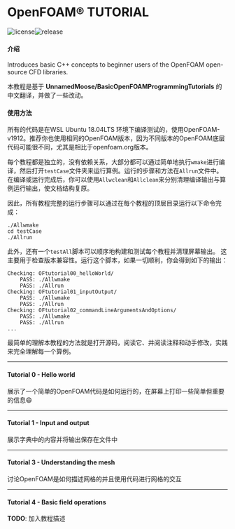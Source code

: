 # OpenFOAM® TUTORIAL

![license](https://img.shields.io/badge/license-GPL-orange)![release](https://img.shields.io/badge/release-ver1.0-brightgreen)



#### 介绍

Introduces basic C++ concepts to beginner users of the OpenFOAM open-source CFD libraries.

本教程是基于 **UnnamedMoose/BasicOpenFOAMProgrammingTutorials**  的中文翻译，并做了一些改动。

#### 使用方法

所有的代码是在WSL Ubuntu 18.04LTS 环境下编译测试的，使用OpenFOAM-v1912。推荐你也使用相同的OpenFOAM版本，因为不同版本的OpenFOAM底层代码可能很不同，尤其是相比于openfoam.org版本。

每个教程都是独立的，没有依赖关系，大部分都可以通过简单地执行`wmake`进行编译，然后打开`testCase`文件夹来运行算例。运行的步骤和方法在`Allrun`文件中。在编译或运行完成后，你可以使用`Allwclean`和`Allclean`来分别清理编译输出与算例运行输出，使文档结构复原。

因此，所有教程完整的运行步骤可以通过在每个教程的顶层目录运行以下命令完成：

```
./Allwmake
cd testCase
./Allrun
```

此外，还有一个```testAll```脚本可以顺序地构建和测试每个教程并清理屏幕输出。 这主要用于检查版本兼容性。运行这个脚本，如果一切顺利，你会得到如下的输出：

```
Checking: OFtutorial00_helloWorld/
    PASS: ./Allwmake
    PASS: ./Allrun
Checking: OFtutorial01_inputOutput/
    PASS: ./Allwmake
    PASS: ./Allrun
Checking: OFtutorial02_commandLineArgumentsAndOptions/
    PASS: ./Allwmake
    PASS: ./Allrun
...
```

最简单的理解本教程的方法就是打开源码，阅读它、并阅读注释和动手修改，实践来完全理解每一个算例。

----

#### Tutorial 0 - Hello world

展示了一个简单的OpenFOAM代码是如何运行的，在屏幕上打印一些简单但重要的信息:smile:

----

#### Tutorial 1 - Input and output

展示字典中的内容并将输出保存在文件中

---

#### Tutorial 3 - Understanding the mesh

讨论OpenFOAM是如何描述网格的并且使用代码进行网格的交互

---

#### Tutorial 4 - Basic field operations

**TODO**: 加入教程描述